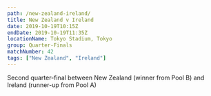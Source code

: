 ```yaml
---
path: /new-zealand-ireland/
title: New Zealand v Ireland
date: 2019-10-19T10:15Z
endDate: 2019-10-19T11:35Z
locationName: Tokyo Stadium, Tokyo
group: Quarter-Finals
matchNumber: 42
tags: ["New Zealand", "Ireland"]
---
```

Second quarter-final between New Zealand (winner from Pool B) and Ireland (runner-up from Pool A)
